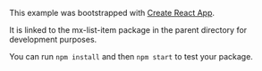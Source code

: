This example was bootstrapped with [Create React App](https://github.com/facebook/create-react-app).

It is linked to the mx-list-item package in the parent directory for development purposes.

You can run `npm install` and then `npm start` to test your package.
